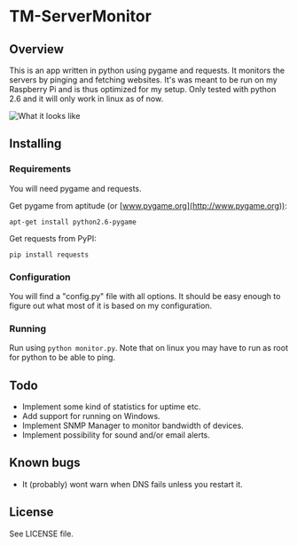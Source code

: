 # TM-ServerMonitor

## Overview

This is an app written in python using pygame and requests. It monitors the servers by pinging and fetching websites. It's was meant to be run on my Raspberry Pi and is thus optimized for my setup. Only tested with python 2.6 and it will only work in linux as of now.

![What it looks like](http://tobbentm.com/ul/monitor.png "Screenshot of monitor.py")

## Installing

### Requirements

You will need pygame and requests.

Get pygame from aptitude (or [www.pygame.org](http://www.pygame.org)):

	apt-get install python2.6-pygame
	
Get requests from PyPI:

	pip install requests

### Configuration

You will find a "config.py" file with all options. It should be easy enough to figure out what most of it is based on my configuration.

### Running

Run using `python monitor.py`.
Note that on linux you may have to run as root for python to be able to ping.

## Todo

* Implement some kind of statistics for uptime etc.
* Add support for running on Windows.
* Implement SNMP Manager to monitor bandwidth of devices.
* Implement possibility for sound and/or email alerts.

## Known bugs

* It (probably) wont warn when DNS fails unless you restart it.

## License

See LICENSE file.
